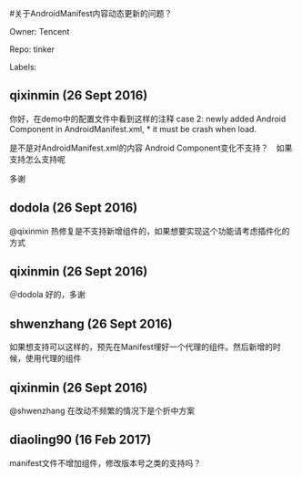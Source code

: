 #关于AndroidManifest内容动态更新的问题？

Owner: Tencent

Repo: tinker

Labels: 

## qixinmin (26 Sept 2016)

你好，在demo中的配置文件中看到这样的注释
case 2: newly added Android Component in AndroidManifest.xml,
         \*         it must be crash when load.

是不是对AndroidManifest.xml的内容 Android Component变化不支持？　如果支持怎么支持呢

多谢


## dodola (26 Sept 2016)

@qixinmin 热修复是不支持新增组件的，如果想要实现这个功能请考虑插件化的方式


## qixinmin (26 Sept 2016)

＠dodola 好的，多谢


## shwenzhang (26 Sept 2016)

如果想支持可以这样的，预先在Manifest埋好一个代理的组件。然后新增的时候，使用代理的组件


## qixinmin (26 Sept 2016)

@shwenzhang 在改动不频繁的情况下是个折中方案


## diaoling90 (16 Feb 2017)

manifest文件不增加组件，修改版本号之类的支持吗？

